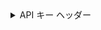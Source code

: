 <details>
  <summary>API キー ヘッダー</summary>

`v1.27.7`、`v1.26.12`、`v1.25.27` 以降では、 Vertex AI ユーザー向けには `X-Goog-Vertex-Api-Key`、 Gemini API 向けには `X-Goog-Studio-Api-Key` ヘッダーがサポートされています。最も高い互換性を得るため、これらのヘッダーの使用を推奨します。
<br/>

`X-Google-Vertex-Api-Key`、`X-Google-Studio-Api-Key`、`X-Google-Api-Key`、`X-PaLM-Api-Key` は非推奨となります。

</details>

